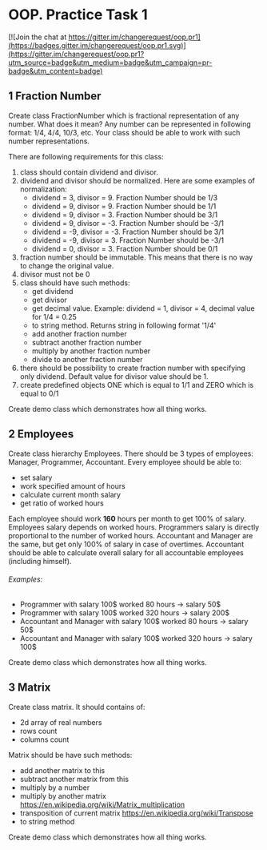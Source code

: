 OOP. Practice Task 1
====================

[![Join the chat at https://gitter.im/changerequest/oop.pr1](https://badges.gitter.im/changerequest/oop.pr1.svg)](https://gitter.im/changerequest/oop.pr1?utm_source=badge&utm_medium=badge&utm_campaign=pr-badge&utm_content=badge)

1 Fraction Number
-----------------

Create class FractionNumber which is fractional representation of any number.
What does it mean? Any number can be represented in following format: 1/4, 4/4, 10/3, etc. Your class should be able to work with such number representations. 

There are following requirements for this class:

1. class should contain dividend and divisor.
2. dividend and divisor should be normalized. Here are some examples of normalization:
    * dividend = 3, divisor = 9. Fraction Number should be 1/3
    * dividend = 9, divisor = 9. Fraction Number should be 1/1
    * dividend = 9, divisor = 3. Fraction Number should be 3/1
    * dividend = 9, divisor = -3. Fraction Number should be -3/1
    * dividend = -9, divisor = -3. Fraction Number should be 3/1
    * dividend = -9, divisor = 3. Fraction Number should be -3/1
    * dividend = 0, divisor = 3. Fraction Number should be 0/1
3. fraction number should be immutable. This means that there is no way to change the original value. 
4. divisor must not be 0
5. class should have such methods:
    * get dividend
    * get divisor
    * get decimal value. Example: dividend = 1, divisor = 4, decimal value for 1/4 = 0.25
    * to string method. Returns string in following format '1/4'
    * add another fraction number
    * subtract another fraction number
    * multiply by another fraction number
    * divide to another fraction number
6. there should be possibility to create fraction number with specifying only dividend. Default value for divisor value should be 1\.
7. create predefined objects ONE which is equal to 1/1 and ZERO which is equal to 0/1
    
Create demo class which demonstrates how all thing works.

2 Employees
-----------
Create class hierarchy Employees.
There should be 3 types of employees: Manager, Programmer, Accountant.
Every employee should be able to:

* set salary
* work specified amount of hours
* calculate current month salary
* get ratio of worked hours

Each employee should work **160** hours per month to get 100% of salary.
Employees salary depends on worked hours.
Programmers salary is directly proportional to the number of worked hours.
Accountant and Manager are the same, but get only 100% of salary in case of overtimes.
Accountant should be able to calculate overall salary for all accountable employees (including himself).

###### Examples:

* Programmer with salary 100$ worked 80 hours -> salary 50$
* Programmer with salary 100$ worked 320 hours -> salary 200$
* Accountant and Manager with salary 100$ worked 80 hours -> salary 50$
* Accountant and Manager with salary 100$ worked 320 hours -> salary 100$

Create demo class which demonstrates how all thing works.

3 Matrix
--------

Create class matrix. 
It should contains of:
 
* 2d array of real numbers 
* rows count 
* columns count

Matrix should be have such methods:
 
* add another matrix to this
* subtract another matrix from this
* multiply by a number
* multiply by another matrix https://en.wikipedia.org/wiki/Matrix_multiplication
* transposition of current matrix https://en.wikipedia.org/wiki/Transpose
* to string method

Create demo class which demonstrates how all thing works.
